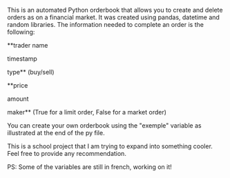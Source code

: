 This is an automated Python orderbook that allows you to create and delete orders as on a financial market.
It was created using pandas, datetime and random libraries.
The information needed to complete an order is the following: 

**trader name

timestamp

type** (buy/sell)

**price

amount

maker** (True for a limit order, False for a market order)

You can create your own orderbook using the "exemple" variable as illustrated at the end of the py file.

This is a school project that I am trying to expand into something cooler.
Feel free to provide any recommendation.

PS: Some of the variables are still in french, working on it!
